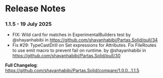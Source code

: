﻿# Release Notes

### 1.1.5 - 19 July 2025

* FIX: Wild card for matches in ExperimentalBuilders test by @shayanhabibi in https://github.com/shayanhabibi/Partas.Solid/pull/34
* Fix #29: TypeCastDrill on Set expressions for Attributes. Fix FileRoutes to use emit macro to prevent fail on runtime. by @shayanhabibi in https://github.com/shayanhabibi/Partas.Solid/pull/30


**Full Changelog**: https://github.com/shayanhabibi/Partas.Solid/compare/1.0.0...1.1.5
